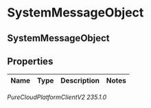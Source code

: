 # SystemMessageObject

## SystemMessageObject

## Properties

|Name | Type | Description | Notes|
|------------ | ------------- | ------------- | -------------|



_PureCloudPlatformClientV2 235.1.0_
